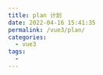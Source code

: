 ```yaml
---
title: plan 计划
date: 2022-04-16 15:41:35
permalink: /vue3/plan/
categories:
  - vue3
tags:
  - 
---
```

